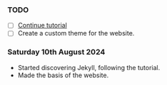 ### TODO
+ [ ] [Continue tutorial](https://jekyllrb.com/docs/step-by-step/09-collections/)
+ [ ] Create a custom theme for the website.

### Saturday 10th August 2024
+ Started discovering Jekyll, following the tutorial.
+ Made the basis of the website.
